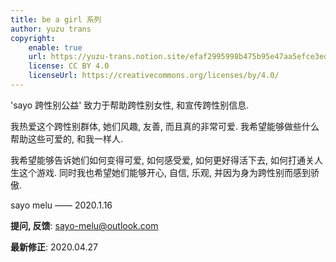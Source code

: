 ```yaml
---
title: be a girl 系列
author: yuzu trans
copyright:
    enable: true
    url: https://yuzu-trans.notion.site/efaf2995998b475b95e47aa5efce3edc
    license: CC BY 4.0
    licenseUrl: https://creativecommons.org/licenses/by/4.0/
---
```


'sayo 跨性别公益' 致力于帮助跨性别女性, 和宣传跨性别信息.

我热爱这个跨性别群体, 她们风趣, 友善, 而且真的非常可爱. 我希望能够做些什么帮助这些可爱的, 和我一样人.

我希望能够告诉她们如何变得可爱, 如何感受爱, 如何更好得活下去, 如何打通关人生这个游戏. 同时我也希望她们能够开心, 自信, 乐观, 并因为身为跨性别而感到骄傲.

sayo melu —— 2020.1.16

**提问, 反馈**: <sayo-melu@outlook.com>

**最新修正**: 2020.04.27
